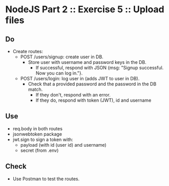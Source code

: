 # NodeJS Part 2 :: Exercise 5 :: Upload files

## Do

- Create routes:
  - POST /users/signup: create user in DB.
      - Store user with username and password keys in the DB.
          - If successful, respond with JSON {msg: "Signup successful. Now you can log in."}.
  - POST /users/login: log user in (adds JWT to user in DB).
      - Check that a provided password and the password in the DB match.
        - If they don't, respond with an error.
        - If they do, respond with token (JWT), id and username

## Use

- req.body in both routes
- jsonwebtoken package
- jwt.sign to sign a token with:
    - payload (with id (user id) and username)
    - secret (from .env)
    
## Check

- Use Postman to test the routes.
